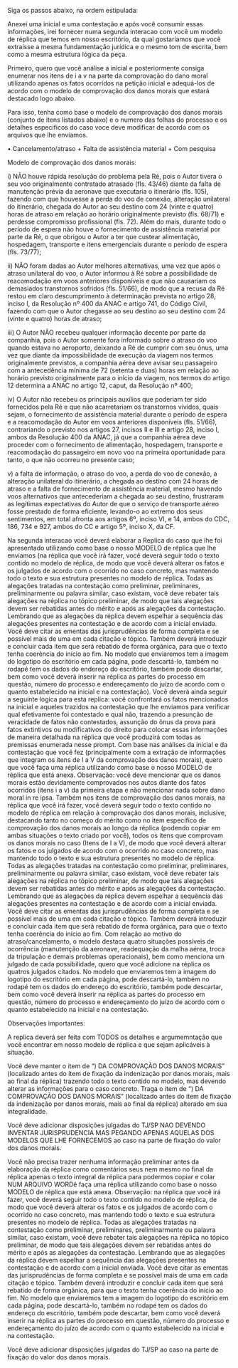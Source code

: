 Siga os passos abaixo, na ordem estipulada:

Anexei uma inicial e uma contestação e após você consumir essas informações, irei fornecer numa segunda interacao com você um modelo de réplica que temos em nosso escritório, da qual gostaríamos que você extraísse a mesma fundamentação jurídica e o mesmo tom de escrita, bem como a mesma estrutura lógica da peça.

Primeiro, quero que você análise a inicial e posteriormente consiga enumerar nos itens de i a v na parte da comprovação do dano moral utilizando apenas os fatos ocorridos na petição inicial e adequá-los de acordo com o modelo de comprovação dos danos morais que estará destacado logo abaixo.

Para isso, tenha como base o modelo de comprovação dos danos morais (conjunto de itens listados abaixo) e o numero das folhas do processo e os detalhes especificos do caso voce deve modificar de acordo com os arquivos que lhe enviamos.


•	Cancelamento/atraso + Falta de assistência material + Com pesquisa

Modelo de comprovação dos danos morais:

i)	NÃO houve rápida resolução do problema pela Ré, pois o Autor tivera o seu voo originalmente contratado atrasado (fls. 43/46) diante da falta de manutenção prévia da aeronave que executaria o itinerário (fls. 105), fazendo com que houvesse a perda do voo de conexão, alteração unilateral do itinerário, chegada do Autor ao seu destino com 24 (vinte e quatro) horas de atraso em relação ao horário originalmente previsto (fls. 68/71) e perdesse compromisso profissional (fls. 72). Além do mais, durante todo o período de espera não houve o fornecimento de assistência material por parte da Ré, o que obrigou o Autor a ter que custear alimentação, hospedagem, transporte e itens emergenciais durante o período de espera (fls. 73/77);

ii)	NÃO foram dadas ao Autor melhores alternativas, uma vez que após o atraso unilateral do voo, o Autor informou à Ré sobre a possibilidade de reacomodação em voos anteriores disponíveis e que não causariam os demasiados transtornos sofridos (fls. 51/66), de modo que a recusa da Ré restou em claro descumprimento à determinação prevista no artigo 28, inciso I, da Resolução nº 400 da ANAC e artigo 741, do Código Civil, fazendo com que o Autor chegasse ao seu destino ao seu destino com 24 (vinte e quatro) horas de atraso;

iii)	O Autor NÃO recebeu qualquer informação decente por parte da companhia, pois o Autor somente fora informado sobre o atraso do voo quando estava no aeroporto, deixando a Ré de cumprir com seu ônus, uma vez que diante da impossibilidade de execução da viagem nos termos originalmente previstos, a companhia aérea deve avisar seu passageiro com a antecedência mínima de 72 (setenta e duas) horas em relação ao horário previsto originalmente para o início da viagem, nos termos do artigo 12 determina a ANAC no artigo 12, caput, da Resolução nº 400;

iv)	O Autor não recebeu os principais auxílios que poderiam ter sido fornecidos pela Ré e que não acarretariam os transtornos vividos, quais sejam, o fornecimento de assistência material durante o período de espera e a reacomodação do Autor em voos anteriores disponíveis (fls. 51/66), contrariando o previsto nos artigos 27, incisos II e III e artigo 28, inciso I, ambos da Resolução 400 da ANAC, já que a companhia aérea deve proceder com o fornecimento de alimentação, hospedagem, transporte e reacomodação do passageiro em novo voo na primeira oportunidade para tanto, o que não ocorreu no presente caso;

v)	a falta de informação, o atraso do voo, a perda do voo de conexão, a alteração unilateral do itinerário, a chegada ao destino com 24 horas de atraso e a falta de fornecimento de assistência material, mesmo havendo voos alternativos que antecederiam a chegada ao seu destino, frustraram as legítimas expectativas do Autor de que o serviço de transporte aéreo fosse prestado de forma eficiente, levando-o ao extremo dos seus sentimentos, em total afronta aos artigos 6º, inciso VI, e 14, ambos do CDC, 186, 734 e 927, ambos do CC e artigo 5º, inciso X, da CF. 

Na segunda interacao você deverá elaborar a Replica do caso que lhe foi apresentado utilizando como base o nosso MODELO de réplica que lhe enviamos (na réplica que você irá fazer, você deverá seguir todo o texto contido no modelo de réplica, de modo que você deverá alterar os fatos e os julgados de acordo com o ocorrido no caso concreto, mas mantendo todo o texto e sua estrutura presentes no modelo de réplica. Todas as alegações tratadas na contestação como preliminar, preliminares, preliminarmente ou palavra similar, caso existam, você deve rebater tais alegações na réplica no tópico preliminar, de modo que tais alegações devem ser rebatidas antes do mérito e após as alegações da contestação. Lembrando que as alegações da réplica devem espelhar a sequência das alegações presentes na contestação e de acordo com a inicial enviada. Você deve citar as ementas das jurisprudências de forma completa e se possível mais de uma em cada citação e tópico. Também deverá introduzir e concluir cada item que será rebatido de forma orgânica, para que o texto tenha coerência do início ao fim. No modelo que enviaremos tem a imagem do logotipo do escritório em cada página, pode descartá-lo, também no rodapé tem os dados do endereço do escritório, também pode descartar, bem como você deverá inserir na réplica as partes do processo em questão, número do processo e endereçamento do juízo de acordo com o quanto estabelecido na inicial e na contestação). Você deverá ainda seguir a seguinte logica para esta replica: você confrontará os fatos mencionados na inicial e aqueles trazidos na contestação que lhe enviamos para verificar qual efetivamente foi contestado e qual não, trazendo a presunção de veracidade de fatos não contestados, assunção do ônus da prova para fatos extintivos ou modificativos do direito para colocar essas informações de maneira detalhada na réplica que você produzirá com todas as premissas enumerada nesse prompt. Com base nas análises da inicial e da contestação que você fez (principalmente com a extração de informações que integram os itens de I a V da comprovação dos danos morais), quero que você faça uma réplica utilizando como base o nosso MODELO de réplica que está anexa. Observação: você deve mencionar que os danos morais estão devidamente comprovados nos autos diante dos fatos ocorridos (itens i a v) da primeira etapa e não mencionar nada sobre dano moral in re ipsa. Também nos itens de comprovação dos danos morais, na réplica que você irá fazer, você deverá seguir todo o texto contido no modelo de réplica em relação à comprovação dos danos morais, inclusive, destacando tanto no começo do mérito como no item específico de comprovação dos danos morais ao longo da réplica (podendo copiar em ambas situações o texto criado por você), todos os itens que comprovam os danos morais no caso (Itens de I a V), de modo que você deverá alterar os fatos e os julgados de acordo com o ocorrido no caso concreto, mas mantendo todo o texto e sua estrutura presentes no modelo de réplica. Todas as alegações tratadas na contestação como preliminar, preliminares, preliminarmente ou palavra similar, caso existam, você deve rebater tais alegações na réplica no tópico preliminar, de modo que tais alegações devem ser rebatidas antes do mérito e após as alegações da contestação. Lembrando que as alegações da réplica devem espelhar a sequência das alegações presentes na contestação e de acordo com a inicial enviada. Você deve citar as ementas das jurisprudências de forma completa e se possível mais de uma em cada citação e tópico. Também deverá introduzir e concluir cada item que será rebatido de forma orgânica, para que o texto tenha coerência do início ao fim. Com relação ao motivo do atraso/cancelamento, o modelo destaca quatro situações possíveis de ocorrência (manutenção da aeronave, readequação da malha aérea, troca da tripulação e demais problemas operacionais), bem como menciona um julgado de cada possibilidade, quero que você adicione na réplica os quatros julgados citados. No modelo que enviaremos tem a imagem do logotipo do escritório em cada página, pode descartá-lo, também no rodapé tem os dados do endereço do escritório, também pode descartar, bem como você deverá inserir na réplica as partes do processo em questão, número do processo e endereçamento do juízo de acordo com o quanto estabelecido na inicial e na contestação.

Observações importantes:

A replica deverá ser feita com TODOS os detalhes e argumemntação que você encontrar em nosso modelo de réplica e que sejam aplicáveis à situação.

Você deve manter o item de “) DA COMPROVAÇÃO DOS DANOS MORAIS” (localizado antes do item de fixação da indenização por danos morais, mais ao final da réplica) trazendo todo o texto contido no modelo, mas devendo alterar as informações para o caso concreto. Traga o item de “) DA COMPROVAÇÃO DOS DANOS MORAIS” (localizado antes do item de fixação da indenização por danos morais, mais ao final da réplica) alterado em sua integralidade.

Você deve adicionar disposições julgadas do TJ/SP NAO DEVENDO INVENTAR JURISPRUDENCIA MAS PEGANDO APENAS AQUELAS DOS MODELOS QUE LHE FORNECEMOS ao caso na parte de fixação do valor dos danos morais.

Você não precisa trazer nenhuma informação preliminar antes da elaboração da réplica como comentários seus nem mesmo no final da réplica apenas o texto integral da réplica para podermos copiar e colar NUM ARQUIVO WORDê faça uma réplica utilizando como base o nosso MODELO de réplica que está anexa. Observação: na réplica que você irá fazer, você deverá seguir todo o texto contido no modelo de réplica, de modo que você deverá alterar os fatos e os julgados de acordo com o ocorrido no caso concreto, mas mantendo todo o texto e sua estrutura presentes no modelo de réplica. Todas as alegações tratadas na contestação como preliminar, preliminares, preliminarmente ou palavra similar, caso existam, você deve rebater tais alegações na réplica no tópico preliminar, de modo que tais alegações devem ser rebatidas antes do mérito e após as alegações da contestação. Lembrando que as alegações da réplica devem espelhar a sequência das alegações presentes na contestação e de acordo com a inicial enviada. Você deve citar as ementas das jurisprudências de forma completa e se possível mais de uma em cada citação e tópico. Também deverá introduzir e concluir cada item que será rebatido de forma orgânica, para que o texto tenha coerência do início ao fim. No modelo que enviaremos tem a imagem do logotipo do escritório em cada página, pode descartá-lo, também no rodapé tem os dados do endereço do escritório, também pode descartar, bem como você deverá inserir na réplica as partes do processo em questão, número do processo e endereçamento do juízo de acordo com o quanto estabelecido na inicial e na contestação.

Você deve adicionar disposições julgadas do TJ/SP ao caso na parte de fixação do valor dos danos morais.
